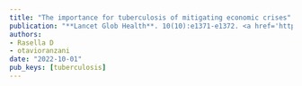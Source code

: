 ```yaml
---
title: "The importance for tuberculosis of mitigating economic crises"
publication: "**Lancet Glob Health**. 10(10):e1371-e1372. <a href='https://doi.org/10.1016/s2214-109x(22)00366-7' target='_blank' rel='noopener noreferrer'>10.1016/s2214-109x(22)00366-7</a>"
authors:
- Rasella D
- otavioranzani
date: "2022-10-01"
pub_keys: [tuberculosis]
---
```

